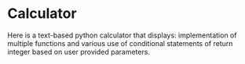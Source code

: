 # Calculator
Here is a text-based python calculator that displays: implementation of multiple functions and various use of conditional statements of return integer based on user provided parameters.
